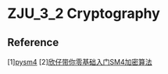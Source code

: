 # ZJU_3_2 Cryptography

## Reference 
[1][pysm4](https://github.com/yang3yen/pysm4)
[2][欣仔带你零基础入门SM4加密算法](https://neuqzxy.github.io/2017/06/15/%E6%AC%A3%E4%BB%94%E5%B8%A6%E4%BD%A0%E9%9B%B6%E5%9F%BA%E7%A1%80%E5%85%A5%E9%97%A8SM4%E5%8A%A0%E5%AF%86%E7%AE%97%E6%B3%95/)
